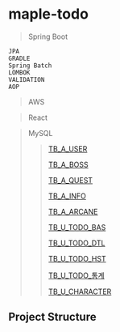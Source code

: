 # maple-todo

> Spring Boot
>   
    JPA
    GRADLE
    Spring Batch
    LOMBOK
    VALIDATION
    AOP
  
  
> AWS

> React

> MySQL
>   > [TB_A_USER](https://www.github.com/kimmoonkyung)
>   > 
>   > [TB_A_BOSS](https://github.com/kimmoonkyung/maple-todo/blob/main/table_info/TB_A_BOSS.md)
>   > 
>   > [TB_A_QUEST]()
>   > 
>   > [TB_A_INFO]()
>   > 
>   > [TB_A_ARCANE]()
>   > 
>   > [TB_U_TODO_BAS]()
>   >
>   > [TB_U_TODO_DTL]()
>   > 
>   > [TB_U_TODO_HST]()
>   > 
>   > [TB_U_TODO_통계]()
>   > 
>   > [TB_U_CHARACTER]()
>   > 


## Project Structure
